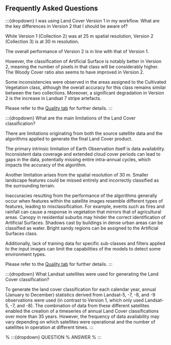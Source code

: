 ## Frequently Asked Questions

:::{dropdown} I was using Land Cover Version 1 in my workflow. What are the key differences in Version 2 that I should be aware of?

While Version 1 (Collection 2) was at 25 m spatial resolution, Version 2 (Collection 3) is at 30 m resolution.

The overall performance of Version 2 is in line with that of Version 1. 

However, the classification of Artificial Surface is notably better in Version 2, meaning the number of pixels in that class will be considerably higher. The Woody Cover ratio also seems to have improved in Version 2.

Some inconsistencies were observed in the areas assigned to the Cultivated Vegetation class, although the overall accuracy for this class remains similar between the two collections. Moreover, a significant degradation in Version 2 is the increase in Landsat 7 stripe artefacts.

Please refer to the [Quality tab](./?tab=quality) for further details.
:::

:::{dropdown} What are the main limitations of the Land Cover classification?

There are limitations originating from both the source satellite data and the algorithms applied to generate the final Land Cover product.

The primary intrinsic limitation of Earth Observation itself is data availability. Inconsistent data coverage and extended cloud cover periods can lead to gaps in the data, potentially missing entire intra-annual cycles, which impacts the accuracy of the algorithm.

Another limitation arises from the spatial resolution of 30 m. Smaller landscape features could be missed entirely and incorrectly classified as the surrounding terrain.

Inaccuracies resulting from the performance of the algorithms generally occur when features within the satellite images resemble different types of features, leading to misclassification. For example, events such as fires and rainfall can cause a response in vegetation that mirrors that of agricultural areas. Canopy in residential suburbs may hinder the correct identification of Artificial Surfaces. Shadows cast by buildings in dense urban areas can be classified as water. Bright sandy regions can be assigned to the Artificial Surfaces class.

Additionally, lack of training data for specific sub-classes and filters applied to the input images can limit the capabilities of the models to detect some environment types.

Please refer to the [Quality tab](./?tab=quality) for further details.
:::

:::{dropdown} What Landsat satellites were used for generating the Land Cover classification?

To generate the land cover classification for each calendar year, annual (January to December) statistics derived from Landsat-5, -7, -8, and -9 observations were used (in contrast to Version 1, which only used Landsat-5, -7, and -8). The combination of data from these different satellites enabled the creation of a timeseries of annual Land Cover classifications over more than 35 years. However, the frequency of data availability may vary depending on which satellites were operational and the number of satellites in operation at different times.
:::

% :::{dropdown} QUESTION
% ANSWER
% :::
